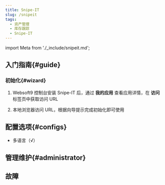 ```yaml
---
title: Snipe-IT
slug: /snipeit
tags:
  - 资产管理
  - 库存跟踪
  - Snipe-IT
---
```


import Meta from './_include/snipeit.md';

<Meta name="meta" />

## 入门指南{#guide}

### 初始化{#wizard}

1. Websoft9 控制台安装 Snipe-IT 后，通过 **我的应用** 查看应用详情，在 **访问** 标签页中获取访问 URL

2. 本地浏览器访问 URL，根据向导提示完成初始化即可使用

## 配置选项{#configs}

- 多语言（√）

## 管理维护{#administrator}

## 故障
